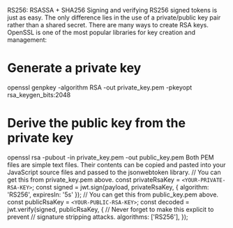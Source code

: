 RS256: RSASSA + SHA256
Signing and verifying RS256 signed tokens is just as easy. The only difference lies in the use of a private/public key pair rather than a shared secret. There are many ways to create RSA keys. OpenSSL is one of the most popular libraries for key creation and management:
# Generate a private key
openssl genpkey -algorithm RSA -out private_key.pem -pkeyopt rsa_keygen_bits:2048
# Derive the public key from the private key
openssl rsa -pubout -in private_key.pem -out public_key.pem
Both PEM files are simple text files. Their contents can be copied and pasted into your JavaScript source files and passed to the jsonwebtoken library.
// You can get this from private_key.pem above.
const privateRsaKey = `<YOUR-PRIVATE-RSA-KEY>`;
const signed = jwt.sign(payload, privateRsaKey, { algorithm: 'RS256',
expiresIn: '5s'
});
// You can get this from public_key.pem above.
const publicRsaKey = `<YOUR-PUBLIC-RSA-KEY>`; const decoded = jwt.verify(signed, publicRsaKey, {
// Never forget to make this explicit to prevent // signature stripping attacks.
algorithms: ['RS256'],
});